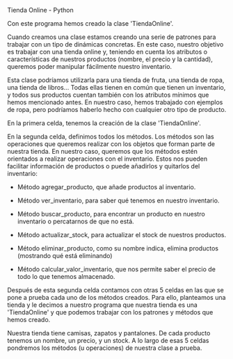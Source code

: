 Tienda Online - Python

Con este programa hemos creado la clase 'TiendaOnline'.

Cuando creamos una clase estamos creando una serie de patrones para trabajar con un tipo de dinámicas concretas. En este caso, nuestro objetivo es trabajar con una tienda online y, teniendo en cuenta los atributos o características de nuestros productos (nombre, el precio y la cantidad), queremos poder manipular fácilmente nuestro inventario. 

Esta clase podríamos utilizarla para una tienda de fruta, una tienda de ropa, una tienda de libros... Todas ellas tienen en común que tienen un inventario, y todos sus productos cuentan también con los atributos mínimos que hemos mencionado antes. En nuestro caso, hemos trabajado con ejemplos de ropa, pero podríamos haberlo hecho con cualquier otro tipo de producto.

En la primera celda, tenemos la creación de la clase 'TiendaOnline'.

En la segunda celda, definimos todos los métodos. Los métodos son las operaciones que queremos realizar con los objetos que forman parte de nuestra tienda. En nuestro caso, queremos que los métodos estén orientados a realizar operaciones con el inventario. Estos nos pueden facilitar información de productos o puede añadirlos y quitarlos del inventario:

- Método agregar_producto, que añade productos al inventario.

- Método ver_inventario, para saber qué tenemos en nuestro inventario.

- Método buscar_producto, para encontrar un producto en nuestro inventario o percatarnos de que no está.

- Método actualizar_stock, para actualizar el stock de nuestros productos.

- Método eliminar_producto, como su nombre indica, elimina productos (mostrando qué está eliminando)

- Método calcular_valor_inventario, que nos permite saber el precio de todo lo que tenemos almacenado.

Después de esta segunda celda contamos con otras 5 celdas en las que se pone a prueba cada uno de los métodos creados. Para ello, planteamos una tienda y le decimos a nuestro programa que nuestra tienda es una 'TiendaOnline' y que podemos trabajar con los patrones y métodos que hemos creado. 

Nuestra tienda tiene camisas, zapatos y pantalones. De cada producto tenemos un nombre, un precio, y un stock. A lo largo de esas 5 celdas pondremos los métodos (u operaciones) de nuestra clase a prueba.



